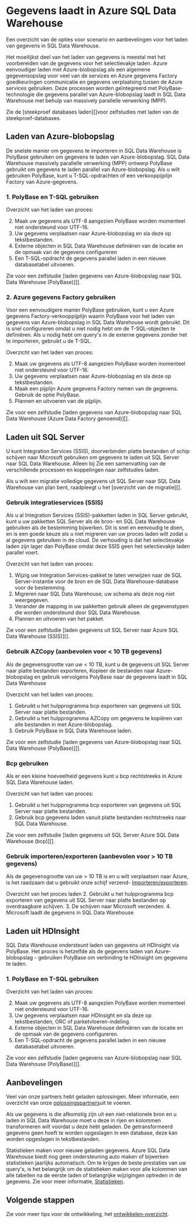    <properties
   pageTitle="Gegevens laadt in Azure SQL Data Warehouse | Microsoft Azure"
   description="Informatie over de gebruikelijke scenario's voor gegevens laden in SQL Data Warehouse. Hierbij met PolyBase, Azure-blobopslag, bestanden en schijf verzending. U kunt ook hulpprogramma's van derden gebruiken."
   services="sql-data-warehouse"
   documentationCenter="NA"
   authors="lodipalm"
   manager="barbkess"
   editor=""/>

<tags
   ms.service="sql-data-warehouse"
   ms.devlang="NA"
   ms.topic="article"
   ms.tgt_pltfrm="NA"
   ms.workload="data-services"
   ms.date="07/12/2016"
   ms.author="lodipalm;barbkess;sonyama"/>

# <a name="load-data-into-azure-sql-data-warehouse"></a>Gegevens laadt in Azure SQL Data Warehouse

Een overzicht van de opties voor scenario en aanbevelingen voor het laden van gegevens in SQL Data Warehouse.

Het moeilijkst deel van het laden van gegevens is meestal met het voorbereiden van de gegevens voor het selectievakje laden. Azure eenvoudiger laden met Azure-blobopslag als een algemene gegevensopslag voor veel van de services en Azure gegevens Factory goedkeuringen communicatie en gegevens verplaatsing tussen de Azure services gebruiken. Deze processen worden geïntegreerd met PolyBase-technologie die gegevens parallel van Azure-blobopslag laadt in SQL Data Warehouse met behulp van massively parallelle verwerking (MPP). 

Zie de [steekproef databases laden][]voor zelfstudies met laden van de steekproef-databases.

## <a name="load-from-azure-blob-storage"></a>Laden van Azure-blobopslag
De snelste manier om gegevens te importeren in SQL Data Warehouse is PolyBase gebruiken om gegevens te laden van Azure-blobopslag. SQL Data Warehouse massively parallelle verwerking (MPP) ontwerp PolyBase gebruikt om gegevens te laden parallel van Azure-blobopslag. Als u wilt gebruiken PolyBase, kunt u T-SQL-opdrachten of een verkooppijplijn Factory van Azure-gegevens.

### <a name="1-use-polybase-and-t-sql"></a>1. PolyBase en T-SQL gebruiken

Overzicht van het laden van proces:

2. Maak uw gegevens als UTF-8 aangezien PolyBase worden momenteel niet ondersteund voor UTF-16.
2. Uw gegevens verplaatsen naar Azure-blobopslag en sla deze op tekstbestanden.
3. Externe objecten in SQL Data Warehouse definiëren van de locatie en de opmaak van de gegevens configureren
4. Een T-SQL-opdracht de gegevens parallel laden in een nieuwe databasetabel uitvoeren.

<!-- 5. Schedule and run a loading job. --> 

Zie voor een zelfstudie [laden gegevens van Azure-blobopslag naar SQL Data Warehouse (PolyBase)][].

### <a name="2-use-azure-data-factory"></a>2. Azure gegevens Factory gebruiken

Voor een eenvoudigere manier PolyBase gebruiken, kunt u een Azure gegevens Factory-verkooppijplijn waarin PolyBase voor het laden van gegevens van Azure-blobopslag in SQL Data Warehouse wordt gebruikt. Dit is snel configureren omdat u niet nodig hebt om de T-SQL-objecten te definiëren. Als u nodig hebt om query's in de externe gegevens zonder het te importeren, gebruikt u de T-SQL. 

Overzicht van het laden van proces:

2. Maak uw gegevens als UTF-8 aangezien PolyBase worden momenteel niet ondersteund voor UTF-16.
2. Uw gegevens verplaatsen naar Azure-blobopslag en sla deze op tekstbestanden.
3. Maak een pijplijn Azure gegevens Factory nemen van de gegevens. Gebruik de optie PolyBase.
4. Plannen en uitvoeren van de pijplijn.

Zie voor een zelfstudie [laden gegevens van Azure-blobopslag naar SQL Data Warehouse (Azure Data Factory genoemd)][].


## <a name="load-from-sql-server"></a>Laden uit SQL Server
U kunt Integration Services (SSIS), doorverbinden platte bestanden of schip schijven naar Microsoft gebruiken om gegevens te laden uit SQL Server naar SQL Data Warehouse. Alleen bij Zie een samenvatting van de verschillende processen en koppelingen naar zelfstudies laden.

Als u wilt een migratie volledige gegevens uit SQL Server naar SQL Data Warehouse van plan bent, raadpleegt u het [overzicht van de migratie][]. 

### <a name="use-integration-services-ssis"></a>Gebruik integratieservices (SSIS)
Als u al Integration Services (SSIS)-pakketten laden in SQL Server gebruikt, kunt u uw pakketten SQL Server als de bron- en SQL Data Warehouse gebruiken als de bestemming bijwerken. Dit is snel en eenvoudig te doen, en is een goede keuze als u niet migreren van uw proces laden wilt zodat u al gegevens gebruiken in de cloud. De verhouding is dat het selectievakje laden zijn lager dan PolyBase omdat deze SSIS geen het selectievakje laden parallel voert.

Overzicht van het laden van proces:

1. Wijzig uw Integration Services-pakket te laten verwijzen naar de SQL Server-instantie voor de bron en de SQL Data Warehouse-database voor de bestemming.
2. Migreren naar SQL Data Warehouse, uw schema als deze nog niet weergegeven.
3. Verander de mapping in uw pakketten gebruik alleen de gegevenstypen die worden ondersteund door SQL Data Warehouse.
3. Plannen en uitvoeren van het pakket.

Zie voor een zelfstudie [laden gegevens uit SQL Server naar Azure SQL Data Warehouse (SSIS)][].

### <a name="use-azcopy-recommended-for--10-tb-data"></a>Gebruik AZCopy (aanbevolen voor < 10 TB gegevens)
Als de gegevensgrootte van uw < 10 TB, kunt u de gegevens uit SQL Server naar platte bestanden exporteren, Kopieer de bestanden naar Azure-blobopslag en gebruik vervolgens PolyBase naar de gegevens laadt in SQL Data Warehouse

Overzicht van het laden van proces:

1. Gebruikt u het hulpprogramma bcp exporteren van gegevens uit SQL Server naar platte bestanden.
2. Gebruikt u het hulpprogramma AZCopy om gegevens te kopiëren van alle bestanden in met Azure-blobopslag.
3. Gebruik PolyBase in SQL Data Warehouse laden.

Zie voor een zelfstudie [laden gegevens van Azure-blobopslag naar SQL Data Warehouse (PolyBase)][].

### <a name="use-bcp"></a>Bcp gebruiken
Als er een kleine hoeveelheid gegevens kunt u bcp rechtstreeks in Azure SQL Data Warehouse laden.

Overzicht van het laden van proces:
1. Gebruikt u het hulpprogramma bcp exporteren van gegevens uit SQL Server naar platte bestanden.
2. Gebruik bcp gegevens laden vanuit platte bestanden rechtstreeks naar SQL Data Warehouse.

Zie voor een zelfstudie [laden gegevens uit SQL Server Azure SQL Data Warehouse (bcp)][].


### <a name="use-importexport-recommended-for--10-tb-data"></a>Gebruik importeren/exporteren (aanbevolen voor > 10 TB gegevens)
Als de gegevensgrootte van uw > 10 TB is en u wilt verplaatsen naar Azure, is het raadzaam dat u gebruikt onze schijf verzend- [Importeren/exporteren][]. 

Overzicht van het proces laden
2. Gebruikt u het hulpprogramma bcp exporteren van gegevens uit SQL Server naar platte bestanden op overdraagbare schijven.
3. De schijven naar Microsoft verzenden.
4. Microsoft laadt de gegevens in SQL Data Warehouse

## <a name="load-from-hdinsight"></a>Laden uit HDInsight
SQL Data Warehouse ondersteunt laden van gegevens uit HDInsight via PolyBase. Het proces is hetzelfde als de gegevens laden van Azure-blobopslag - gebruiken PolyBase om verbinding te HDInsight om gegevens te laden. 

### <a name="1-use-polybase-and-t-sql"></a>1. PolyBase en T-SQL gebruiken

Overzicht van het laden van proces:

2. Maak uw gegevens als UTF-8 aangezien PolyBase worden momenteel niet ondersteund voor UTF-16.
2. Uw gegevens verplaatsen naar HDInsight en sla deze op tekstbestanden, ORC of parketvloeren-indeling.
3. Externe objecten in SQL Data Warehouse definiëren van de locatie en de opmaak van de gegevens configureren.
4. Een T-SQL-opdracht de gegevens parallel laden in een nieuwe databasetabel uitvoeren.

Zie voor een zelfstudie [laden gegevens van Azure-blobopslag naar SQL Data Warehouse (PolyBase)][].

## <a name="recommendations"></a>Aanbevelingen

Veel van onze partners hebt geladen oplossingen. Meer informatie, een overzicht van onze [oplossingspartners][]uit te voeren. 

Als uw gegevens is die afkomstig zijn uit een niet-relationele bron en u laden in SQL Data Warehouse moet u deze in rijen en kolommen transformeren wilt voordat u deze hebt geladen. De getransformeerd gegevens geen hoeft te worden opgeslagen in een database, deze kan worden opgeslagen in tekstbestanden.

Statistieken maken voor nieuwe geladen gegevens. Azure SQL Data Warehouse biedt nog geen ondersteuning auto maken of bijwerken statistieken jaarlijks automatisch.  Om te krijgen de beste prestaties van uw query's, is het belangrijk om de statistieken maken voor alle kolommen van alle tabellen na de eerste laden of belangrijke wijzigingen optreden in de gegevens.  Zie voor meer informatie, [Statistieken][].


## <a name="next-steps"></a>Volgende stappen
Zie voor meer tips voor de ontwikkeling, het [ontwikkelen-overzicht][].

<!--Image references-->

<!--Article references-->
[Gegevens van Azure-blobopslag laden naar SQL Data Warehouse (PolyBase)]: ./sql-data-warehouse-load-from-azure-blob-storage-with-polybase.md
[Gegevens van Azure-blobopslag laden naar SQL Data Warehouse (Azure Data Factory genoemd)]: ./sql-data-warehouse-load-from-azure-blob-storage-with-data-factory.md
[Gegevens laden uit SQL Server naar Azure SQL Data Warehouse (SSIS)]: ./sql-data-warehouse-load-from-sql-server-with-integration-services.md
[Gegevens uit SQL Server laden naar Azure SQL Data Warehouse (bcp)]: ./sql-data-warehouse-load-from-sql-server-with-bcp.md
[Load data from SQL Server to Azure SQL Data Warehouse (AZCopy)]: ./sql-data-warehouse-load-from-sql-server-with-azcopy.md

[Voorbeelddatabases laden]: ./sql-data-warehouse-load-sample-databases.md
[Migratieoverzicht]: ./sql-data-warehouse-overview-migrate.md
[oplossingspartners]: ./sql-data-warehouse-partner-business-intelligence.md
[ontwikkelen-overzicht]: ./sql-data-warehouse-overview-develop.md
[Statistieken]: ./sql-data-warehouse-tables-statistics.md

<!--MSDN references-->

<!--Other Web references-->
[Importeren/exporteren]: https://azure.microsoft.com/documentation/articles/storage-import-export-service/
